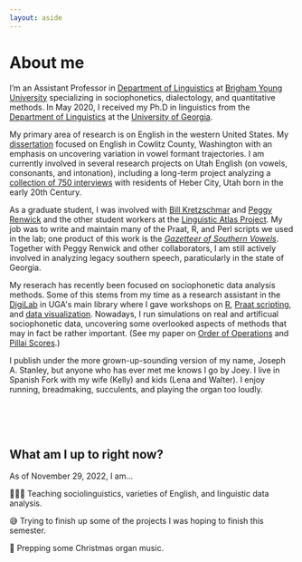```yaml
---
layout: aside
---
```


About me
========

I’m an Assistant Professor in [Department of Linguistics](https://linguistics.byu.edu) at [Brigham Young University](https://www.byu.edu) specializing in sociophonetics,  dialectology, and quantitative methods. In May 2020, I received my Ph.D in linguistics from the [Department of Linguistics](https://linguistics.uga.edu) at the [University of Georgia](https://www.uga.edu). 

My primary area of research is on English in the western United States. My [dissertation](/blog/dissertation) focused on English in Cowlitz County, Washington with an emphasis on uncovering variation in vowel formant trajectories. I am currently involved in several research projects on Utah English (on vowels, consonants, and intonation), including a long-term project analyzing a [collection of 750 interviews](/blog/kohler-tapes) with residents of Heber City, Utah born in the early 20th Century.

As a graduate student, I was involved with [Bill Kretzschmar](https://www.english.uga.edu/directory/495/detail) and [Peggy Renwick](https://faculty.franklin.uga.edu/mrenwick/about) and the other student workers at the [Linguistic Atlas Project](http://www.lap.uga.edu/). My job was to write and maintain many of the Praat, R, and Perl scripts we used in the lab; one product of this work is the  [*Gazetteer of Southern Vowels*](http://lap3.libs.uga.edu/u/jstanley/vowelcharts/). Together with Peggy Renwick and other collaborators, I am still actively involved in analyzing legacy southern speech, paraticularly in the state of Georgia.

My reserach has recently been focused on sociophonetic data analysis methods. Some of this stems from my time as a research assistant in the [DigiLab](https://digi.uga.edu) in UGA's main library where I gave workshops on [R](pages/r-workshops), [Praat scripting](pages/praat-workshops), and [data visualization](pages/dataviz). Nowadays, I run simulations on real and artificual sociophonetic data, uncovering some overlooked aspects of methods that may in fact be rather important. (See my paper on [Order of Operations](https://repository.upenn.edu/pwpl/vol28/iss2/17/) and [Pillai Scores](/blog/nwav50).)

<!--In the past I have done research on language change in real time, morphology in Quechua and Guarani, forms of address among members of the Church of Jesus Christ of Latter-day Saints, language documentation, and agent-based simulations of language change. Before switching to linguistics, I was a music performance major (on trombone believe it or not!) and you might still catch me playing some Shostakovich or Rachmaninoff on piano.  -->

I publish under the more grown-up-sounding version of my name, Joseph A. Stanley, but anyone who has ever met me knows I go by Joey. <!-- Recent non-linguistics books I've read were on ghost towns, typography, the Strauss–Howe generational theory, and very specific topics under the broad umbrella of "civil engineering."--> I live in Spanish Fork with my wife (Kelly) and kids (Lena and Walter). I enjoy running, breadmaking, succulents, and playing the organ too loudly.

<!--
<center style = "font-size: 75%;">
<img class="rounded" src="/images/photos/joey_bread.jpg" style="width: 50%;"/>
<br/>
A hefty ~3.5lb. loaf of white bread I made for Thanksgiving 2018.
<br/>
<br/>
</center>
-->

<br/>
<br/>
<br/>

## What am I up to right now? 

As of November 29, 2022, I am…

<!--Teaching-->

👨🏻‍🏫 Teaching sociolinguistics, varieties of English, and linguistic data analysis.

<!--Research-->

<!--👨🏻‍🏫 Prepping a talk for ..... -->

<!--📝 In the throes of a third round of revisions on a paper on Pillai scores.-->

<!--📝 Working on a manuscript based on my dissertation (finally).-->

😅 Trying to finish up some of the projects I was hoping to finish this semester.

<!--🧑‍💻 Managing several RAs to help transcribe a bunch of audio I collected as a grad student.-->

<!--🎤 Transcribing and coming up with preliminary results for a project on English in the Intermountain West. -->



<!--Reading-->

<!--📖 Reading Laver (1980) *The Phonetic Description of Voice Quality*.-->


<!--Personal-->

<!--🌵 Celebrating the 1-year anniversary of acquiring my (now too many) succulents.-->

🎹 Prepping some Christmas organ music.